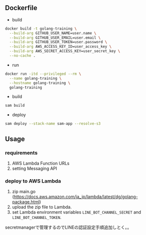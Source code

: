 ## Dockerfile
- build

``` bash
docker build -t golang-training \
  --build-arg GITHUB_USER_NAME=user.name \
  --build-arg GITHUB_USER_EMAIL=user.email \
  --build-arg GITHUB_USER_TOKEN=user.password \
  --build-arg AWS_ACCESS_KEY_ID=user_access_key \
  --build-arg AWS_SECRET_ACCESS_KEY=user_secret_key \
  --no-cache .
```

- run

``` bash
docker run -itd --privileged --rm \
  --name golang-training \
  --hostname golang-training \
  golang-training
```

- build

``` bash
sam build
```

- deploy

``` bash
sam deploy --stack-name sam-app --resolve-s3
```

## Usage
### requirements
1. AWS Lambda Function URLs
2. setting Messaging API
### deploy to AWS Lambda
1. zip main.go (https://docs.aws.amazon.com/ja_jp/lambda/latest/dg/golang-package.html)
2. upload the zip file to Lambda.
3. set Lambda environment variables `LINE_BOT_CHANNEL_SECRET` and `LINE_BOT_CHANNEL_TOKEN`.

secretmanagerで管理するのでLINEの認証設定手順追加しとく。。